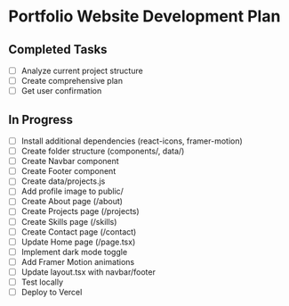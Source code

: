 # Portfolio Website Development Plan

## Completed Tasks
- [ ] Analyze current project structure
- [ ] Create comprehensive plan
- [ ] Get user confirmation

## In Progress
- [ ] Install additional dependencies (react-icons, framer-motion)
- [ ] Create folder structure (components/, data/)
- [ ] Create Navbar component
- [ ] Create Footer component
- [ ] Create data/projects.js
- [ ] Add profile image to public/
- [ ] Create About page (/about)
- [ ] Create Projects page (/projects)
- [ ] Create Skills page (/skills)
- [ ] Create Contact page (/contact)
- [ ] Update Home page (/page.tsx)
- [ ] Implement dark mode toggle
- [ ] Add Framer Motion animations
- [ ] Update layout.tsx with navbar/footer
- [ ] Test locally
- [ ] Deploy to Vercel
